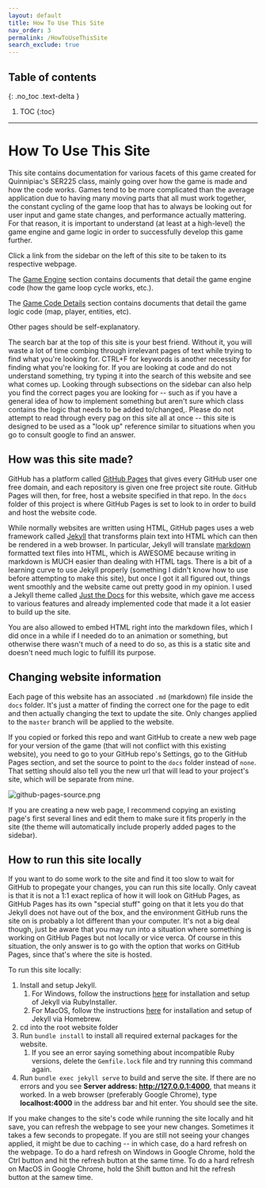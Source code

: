 ```yaml
---
layout: default
title: How To Use This Site
nav_order: 3
permalink: /HowToUseThisSite
search_exclude: true
---
```


## Table of contents
{: .no_toc .text-delta }

1. TOC
{:toc}

---

# How To Use This Site

This site contains documentation for various facets of this game created for Quinnipiac's SER225 class, mainly going over
how the game is made and how the code works. Games tend to be more complicated than the average application due to having many moving parts that all must work together,
the constant cycling of the game loop that has to always be looking out for user input and game state changes, and performance actually mattering. 
For that reason, it is important to understand (at least at a high-level) the game engine and game logic in order to successfully develop this game further.

Click a link from the sidebar on the left of this site to be taken to its respective webpage.

The [Game Engine](../GameEngine/game-engine.md) section contains documents that detail the game engine code (how the game loop cycle works, etc.).

The [Game Code Details](../GameCodeDetails/game-code-details.md) section contains documents that detail the game logic code (map, player, entities, etc).

Other pages should be self-explanatory.

The search bar at the top of this site is your best friend. Without it, you will waste a lot of time combing through irrelevant pages of text
while trying to find what you're looking for. CTRL+F for keywords is another necessity for finding what you're looking for. If you are looking
at code and do not understand something, try typing it into the search of this website and see what comes up. Looking through subsections on the sidebar
can also help you find the correct pages you are looking for -- such as if you have a general idea of how to implement something but
aren't sure which class contains the logic that needs to be added to/changed,. Please do not attempt to read through every pag
on this site all at once -- this site is designed to be used as a "look up" reference similar to situations when you go to consult google to find an answer.

## How was this site made?

GitHub has a platform called [GitHub Pages](https://pages.github.com/) that gives every GitHub user one free domain,
and each repository is given one free project site route. GitHub Pages will then, for free, host a website specified in that repo.
In the `docs` folder of this project is where GitHub Pages is set to look to in order to build and host the website code.

While normally websites are written using HTML, GitHub pages uses a web framework called [Jekyll](https://jekyllrb.com/) that
transforms plain text into HTML which can then be rendered in a web browser. 
In particular, Jekyll will translate [markdown](https://www.markdownguide.org/basic-syntax/) formatted text files into HTML,
which is AWESOME because writing in markdown is MUCH easier than dealing with HTML tags. There is a bit of a learning curve to use Jekyll
properly (something I didn't know how to use before attempting to make this site), 
but once I got it all figured out, things went smoothly and the website came out pretty good in my opinion. I used a Jekyll theme called [Just the Docs](https://pmarsceill.github.io/just-the-docs/) for this website, which gave me access to various features
and already implemented code that made it a lot easier to build up the site.

You are also allowed to embed HTML right into the markdown files, which I did once in a while if I needed do to an animation or something,
but otherwise there wasn't much of a need to do so, as this is a static site and doesn't need much logic to fulfill its purpose.

## Changing website information

Each page of this website has an associated `.md` (markdown) file inside the `docs` folder. It's just a matter of finding the correct one
for the page to edit and then actually changing the text to update the site. Only changes applied to the `master` branch will be applied to the website.

If you copied or forked this repo and want GitHub to create a new web page for your version of the game (that will not conflict with this
existing website), you need to go to your GitHub repo's Settings, go to the
GitHub Pages section, and set the source to point to the `docs` folder instead of `none`. That setting should also tell you the new
url that will lead to your project's site, which will be separate from mine.

![github-pages-source.png](../assets/images/github-pages-source.png)

If you are creating a new web page, I recommend copying an existing page's first several lines and edit them to make sure
it fits properly in the site (the theme will automatically include properly added pages to the sidebar).

## How to run this site locally

If you want to do some work to the site and find it too slow to wait for GitHub to propegate your changes, you can run this site locally. Only caveat is that it is not a 1:1 exact replica of how it will look on GitHub Pages, as GitHub Pages has its own "special stuff" going on that it lets you do that Jekyll does not have out of the box, and the environment GitHub runs the site on is probably a lot different than your computer. It's not a big deal though, just be aware that you may run into a situation where something is working on GitHub Pages but not locally or vice verca. Of course in this situation, the only answer is to go with the option that works on GitHub Pages, since that's where the site is hosted.

To run this site locally:

1. Install and setup Jekyll.
    1. For Windows, follow the instructions [here](https://jekyllrb.com/docs/installation/windows/) for installation and setup of Jekyll via RubyInstaller.
    1. For MacOS, follow the instructions [here](https://jekyllrb.com/docs/installation/macos/) for installation and setup of Jekyll via Homebrew.
2. cd into the root website folder
3. Run `bundle install` to install all required external packages for the website.
   1. If you see an error saying something about incompatible Ruby versions, delete the `Gemfile.lock` file and try running this command again.
4. Run `bundle exec jekyll serve` to build and serve the site. If there are no errors and you see **Server address: http://127.0.0.1:4000**, that means it worked. In a web browser (preferably Google Chrome), type **localhost:4000** in the address bar and hit enter. You should see the site.

If you make changes to the site's code while running the site locally and hit save, you can refresh the webpage to see your new changes. Sometimes it takes a few seconds to propegate. If you are still not seeing your changes applied, it might be due to caching -- in which case, do a hard refresh on the webpage. To do a hard refresh on Windows in Google Chrome, hold the Ctrl button and hit the refresh button at the same time. To do a hard refresh on MacOS in Google Chrome, hold the Shift button and hit the refresh button at the samew time.

